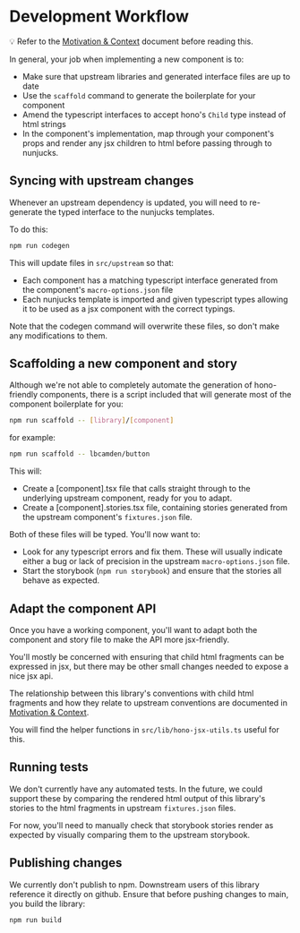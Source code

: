 # Development Workflow

💡 Refer to the [Motivation & Context]('./motivation-and-context.md') document before reading this.

In general, your job when implementing a new component is to:

- Make sure that upstream libraries and generated interface files are up to date
- Use the `scaffold` command to generate the boilerplate for your component
- Amend the typescript interfaces to accept hono's `Child` type instead of html strings
- In the component's implementation, map through your component's props and render any jsx children to html before passing through to nunjucks.

## Syncing with upstream changes

Whenever an upstream dependency is updated, you will need to re-generate the typed interface to the nunjucks templates.

To do this:

```bash
npm run codegen
```

This will update files in `src/upstream` so that:

- Each component has a matching typescript interface generated from the component's `macro-options.json` file
- Each nunjucks template is imported and given typescript types allowing it to be used as a jsx component with the correct typings.

Note that the codegen command will overwrite these files, so don't make any modifications to them.

## Scaffolding a new component and story

Although we're not able to completely automate the generation of hono-friendly components, there is a script included that will generate most of the component boilerplate for you:

```bash
npm run scaffold -- [library]/[component]
```

for example:

```bash
npm run scaffold -- lbcamden/button
```

This will:

- Create a [component].tsx file that calls straight through to the underlying upstream component, ready for you to adapt.
- Create a [component].stories.tsx file, containing stories generated from the upstream component's `fixtures.json` file.

Both of these files will be typed. You'll now want to:

- Look for any typescript errors and fix them. These will usually indicate either a bug or lack of precision in the upstream `macro-options.json` file.
- Start the storybook (`npm run storybook`) and ensure that the stories all behave as expected.

## Adapt the component API

Once you have a working component, you'll want to adapt both the component and story file to make the API more jsx-friendly.

You'll mostly be concerned with ensuring that child html fragments can be expressed in jsx, but there may be other small changes needed to expose a nice jsx api.

The relationship between this library's conventions with child html fragments and how they relate to upstream conventions are documented in [Motivation & Context]('./motivation-and-context.md').

You will find the helper functions in `src/lib/hono-jsx-utils.ts` useful for this.

## Running tests

We don't currently have any automated tests. In the future, we could support these by comparing the rendered html output of this library's stories to the html fragments in upstream `fixtures.json` files.

For now, you'll need to manually check that storybook stories render as expected by visually comparing them to the upstream storybook.

## Publishing changes

We currently don't publish to npm. Downstream users of this library reference it directly on github. Ensure that before pushing changes to main, you build the library:

```bash
npm run build
```
